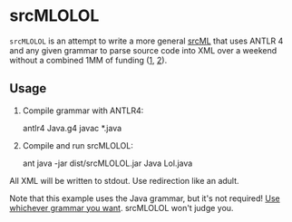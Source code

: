 srcMLOLOL
=========

`srcMLOLOL` is an attempt to write a more general [srcML][] that uses ANTLR 4
and any given grammar to parse source code into XML over a weekend without a
combined 1MM of funding ([1][], [2][]).


[1]: http://www.nsf.gov/awardsearch/showAward?AWD_ID=1305292
[2]: http://www.nsf.gov/awardsearch/showAward?AWD_ID=1305217
[srcML]: http://srcml.org

Usage
-----

1. Compile grammar with ANTLR4:

    antlr4 Java.g4
    javac *.java

2. Compile and run srcMLOLOL:

    ant
    java -jar dist/srcMLOLOL.jar Java Lol.java

All XML will be written to stdout. Use redirection like an adult.

Note that this example uses the Java grammar, but it's not required!
[Use whichever grammar you want](https://github.com/antlr/grammars-v4).
srcMLOLOL won't judge you.
